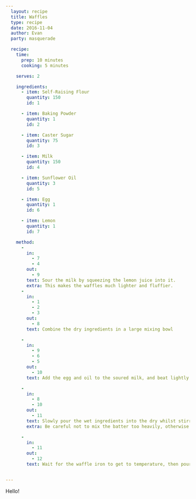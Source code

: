 ```yaml
---
  layout: recipe
  title: Waffles
  type: recipe
  date: 2016-11-04
  author: Evan
  party: masquerade

  recipe:
    time:
      prep: 10 minutes
      cooking: 5 minutes

    serves: 2

    ingredients:
      - item: Self-Raising Flour
        quantity: 150
        id: 1

      - item: Baking Powder
        quantity: 1
        id: 2

      - item: Caster Sugar
        quantity: 75
        id: 3

      - item: Milk
        quantity: 150
        id: 4

      - item: Sunflower Oil
        quantity: 3
        id: 5

      - item: Egg
        quantity: 1
        id: 6

      - item: Lemon
        quantity: 1
        id: 7

    method:
      -
        in:
          - 7
          - 4
        out:
          - 9
        text: Sour the milk by squeezing the lemon juice into it.
        extra: This makes the waffles much lighter and fluffier.
      -
        in:
          - 1
          - 2
          - 3
        out:
          - 8
        text: Combine the dry ingredients in a large mixing bowl

      -
        in:
          - 9
          - 6
          - 5
        out:
          - 10
        text: Add the egg and oil to the soured milk, and beat lightly with a fork

      -
        in:
          - 8
          - 10
        out:
          - 11
        text: Slowly pour the wet ingredients into the dry whilst stirring with a balloon whisk.
        extra: Be careful not to mix the batter too heavily, otherwise you risk activating the glutens in the flour and giving your waffles a bread-like texture.

      -
        in:
          - 11
        out:
          - 12
        text: Wait for the waffle iron to get to temperature, then pour the batter in. Cook until the waffle has browned lightly and comes away from the sides of the iron easily.


---
```

Hello!
